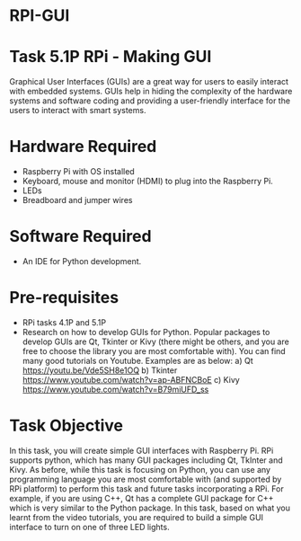 # RPI-GUI

# Task 5.1P RPi - Making GUI

Graphical User Interfaces (GUIs) are a great way for users to easily interact with embedded
systems. GUIs help in hiding the complexity of the hardware systems and software coding and
providing a user-friendly interface for the users to interact with smart systems.

# Hardware Required
* Raspberry Pi with OS installed
* Keyboard, mouse and monitor (HDMI) to plug into the Raspberry Pi.
* LEDs
* Breadboard and jumper wires

# Software Required
* An IDE for Python development.

# Pre-requisites
* RPi tasks 4.1P and 5.1P
* Research on how to develop GUIs for Python. Popular packages to develop GUIs are
Qt, Tkinter or Kivy (there might be others, and you are free to choose the library you
are most comfortable with). You can find many good tutorials on Youtube. Examples
are as below:
a) Qt https://youtu.be/Vde5SH8e1OQ
b) Tkinter https://www.youtube.com/watch?v=ap-ABFNCBoE
c) Kivy https://www.youtube.com/watch?v=B79miUFD_ss

# Task Objective
In this task, you will create simple GUI interfaces with Raspberry Pi. RPi supports python,
which has many GUI packages including Qt, TkInter and Kivy. As before, while this task is
focusing on Python, you can use any programming language you are most comfortable with
(and supported by RPi platform) to perform this task and future tasks incorporating a RPi. For
example, if you are using C++, Qt has a complete GUI package for C++ which is very similar
to the Python package. In this task, based on what you learnt from the video tutorials, you are
required to build a simple GUI interface to turn on one of three LED lights. 
